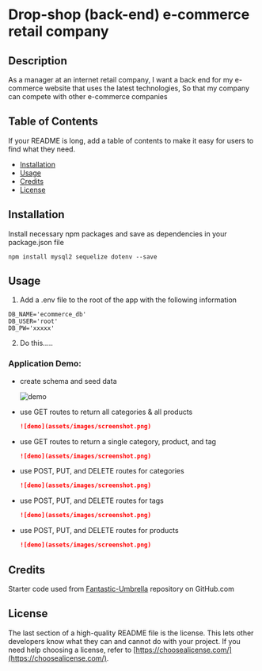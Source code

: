 # Drop-shop (back-end) e-commerce retail company

## Description

As a manager at an internet retail company,
I want a back end for my e-commerce website that uses the latest technologies,
So that my company can compete with other e-commerce companies

## Table of Contents

If your README is long, add a table of contents to make it easy for users to find what they need.

- [Installation](#installation)
- [Usage](#usage)
- [Credits](#credits)
- [License](#license)

## Installation

Install necessary npm packages and save as dependencies in your package.json file
```
npm install mysql2 sequelize dotenv --save
```

## Usage

1. Add a .env file to the root of the app with the following information
```
DB_NAME='ecommerce_db'
DB_USER='root'
DB_PW='xxxxx'
```

2. Do this.....

### Application Demo:
* create schema and seed data
    
    ![demo](utils\sql-demo.gif)
    

* use GET routes to return all categories & all products
    ```md
    ![demo](assets/images/screenshot.png)
    ```

* use GET routes to return a single category, product, and tag
    ```md
    ![demo](assets/images/screenshot.png)
    ```

* use POST, PUT, and DELETE routes for categories
    ```md
    ![demo](assets/images/screenshot.png)
    ```

* use POST, PUT, and DELETE routes for tags
    ```md
    ![demo](assets/images/screenshot.png)
    ```

* use POST, PUT, and DELETE routes for products
    ```md
    ![demo](assets/images/screenshot.png)
    ```


## Credits

Starter code used from [Fantastic-Umbrella](https://github.com/coding-boot-camp/fantastic-umbrella) repository on GitHub.com

## License

The last section of a high-quality README file is the license. This lets other developers know what they can and cannot do with your project. If you need help choosing a license, refer to [https://choosealicense.com/](https://choosealicense.com/).